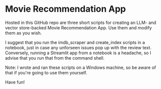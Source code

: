 # Movie Recommendation App

Hosted in this GitHub repo are three short scripts for creating an LLM- and vector store-backed Movie Recommendation App. Use them and modify them as you wish.  

I suggest that you run the imdb_scraper and create_index scripts in a notebook, just in case any unforseen issues pop up with the review text.  
Conversely, running a Streamlit app from a notebook is a headache, so I advise that you run that from the command shell.  

Note: I wrote and ran these scripts on a Windows machine, so be aware of that if you're going to use them yourself.  

Have fun!
